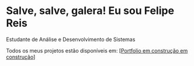 <h1> Salve, salve, galera! Eu sou Felipe Reis</h1>

Estudante de Análise e Desenvolvimento de Sistemas

Todos os meus projetos estão disponíveis em: [<a href="">Portfolio em construção em construção</a>]

